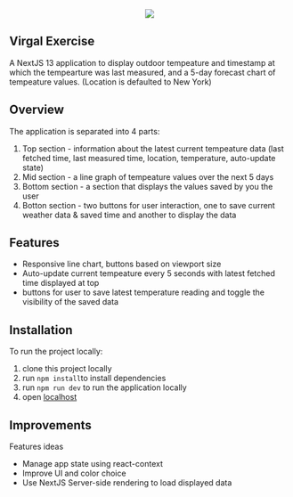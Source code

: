 
<div align="center" >
    <img src="./public/demo.gif">
</div>

## Virgal Exercise 
A NextJS 13 application to display outdoor tempeature and timestamp at which the tempearture was last measured, and a 5-day forecast chart of tempeature values. (Location is defaulted to New York)

## Overview 
The application is separated into 4 parts:
1. Top section - information about the latest current tempeature data (last fetched time, last measured time, location, temperature, auto-update state)
2. Mid section - a line graph of tempeature values over the next 5 days  
2. Bottom section - a section that displays the values saved by you the user
4. Botton section - two buttons for user interaction, one to save current weather data & saved time and another to display the data

## Features
- Responsive line chart, buttons based on viewport size
- Auto-update current tempeature every 5 seconds with latest fetched time displayed at top
- buttons for user to save latest temperature reading and toggle the visibility of the saved data

## Installation
To run the project locally: 

1. clone this project locally
2. run `npm install`to install dependencies
3. run `npm run dev` to run the application locally
4. open [localhost](http://localhost:3000/)

## Improvements

Features ideas
- Manage app state using react-context 
- Improve UI and color choice
- Use NextJS Server-side rendering to load displayed data

